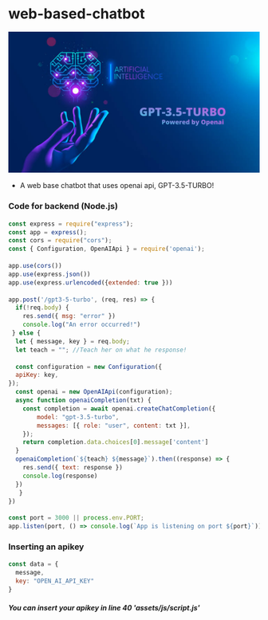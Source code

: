 # web-based-chatbot

![Thumbnail](https://github.com/libyzxy0/web-based-chatbot/blob/main/assets/image/thumbnail.png?raw=true)
* A web base chatbot that uses openai api, GPT-3.5-TURBO!


### Code for backend (Node.js)

```javascript
const express = require("express");
const app = express();
const cors = require("cors");
const { Configuration, OpenAIApi } = require('openai');

app.use(cors())
app.use(express.json())
app.use(express.urlencoded({extended: true }))

app.post('/gpt3-5-turbo', (req, res) => {
  if(!req.body) {
    res.send({ msg: "error" })
    console.log("An error occurred!")
 } else {
  let { message, key } = req.body;
  let teach = ""; //Teach her on what he response!

  const configuration = new Configuration({
  apiKey: key,
});
  const openai = new OpenAIApi(configuration);
  async function openaiCompletion(txt) {
    const completion = await openai.createChatCompletion({
        model: "gpt-3.5-turbo",
        messages: [{ role: "user", content: txt }],
    });
    return completion.data.choices[0].message['content']
  } 
  openaiCompletion(`${teach} ${message}`).then((response) => {
    res.send({ text: response })
    console.log(response)
  })
   } 
})

const port = 3000 || process.env.PORT;
app.listen(port, () => console.log(`App is listening on port ${port}`))
```
### Inserting an apikey
```javascript 
const data = {
  message, 
  key: "OPEN_AI_API_KEY"
}
```

##### You can insert your apikey in line 40 'assets/js/script.js'

